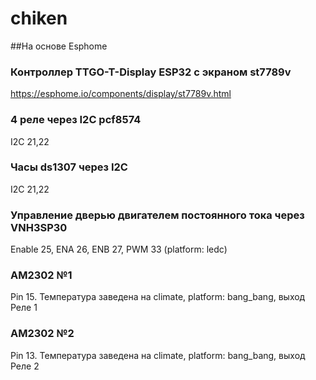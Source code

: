 # chiken

##На основе Esphome

### Контроллер TTGO-T-Display ESP32 c экраном st7789v
https://esphome.io/components/display/st7789v.html
### 4 реле через I2C pcf8574
I2C 21,22
### Часы ds1307 через I2C
I2C 21,22
### Управление дверью двигателем постоянного тока через VNH3SP30
Enable 25, ENA 26, ENB 27, PWM 33 (platform: ledc)
### AM2302 №1
Pin 15. Температура заведена на climate, platform: bang_bang, выход Реле 1
### AM2302 №2
Pin 13. Температура заведена на climate, platform: bang_bang, выход Реле 2
